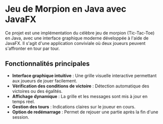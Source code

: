 # Jeu de Morpion en Java avec JavaFX

Ce projet est une implémentation du célèbre jeu de morpion (Tic-Tac-Toe) en Java, avec une interface graphique moderne développée à l'aide de JavaFX.
Il s'agit d'une application conviviale où deux joueurs peuvent s'affronter en tour par tour.

## Fonctionnalités principales

- **Interface graphique intuitive** : Une grille visuelle interactive permettant aux joueurs de jouer facilement.
- **Vérification des conditions de victoire** : Détection automatique des victoires ou des égalités.
- **Affichage dynamique** : La grille et les messages sont mis à jour en temps réel.
- **Gestion des tours** : Indications claires sur le joueur en cours.
- **Option de redémarrage** : Permet de rejouer une partie après la fin d'une session.
